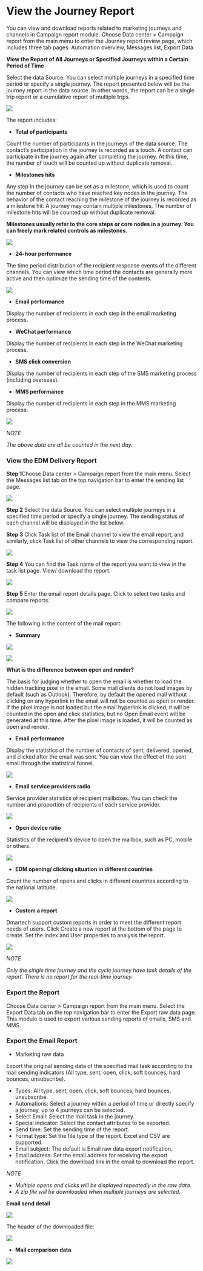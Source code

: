 # View the Journey Report

You can view and download reports related to marketing journeys and channels in Campaign report module. Choose Data center > Campaign report from the main menu to enter the Journey report review page, which includes three tab pages: Automation overview, Messages list, Export Data.

**View the Report of All Journeys or Specified Journeys within a Certain Period of Time**

&#x20;Select the data Source. You can select multiple journeys in a specified time period or specify a single journey. The report presented below will be the journey report in the data source. In other words, the report can be a single trip report or a cumulative report of multiple trips.

![](<../.gitbook/assets/image (535).png>)

The report includes:&#x20;

* **Total of participants**&#x20;

Count the number of participants in the journeys of the data source. The contact’s participation in the journey is recorded as a touch. A contact can participate in the journey again after completing the journey. At this time, the number of touch will be counted up without duplicate removal.&#x20;

* **Milestones hits**

&#x20;Any step in the journey can be set as a milestone, which is used to count the number of contacts who have reached key nodes in the journey. The behavior of the contact reaching the milestone of the journey is recorded as a milestone hit. A journey may contain multiple milestones. The number of milestone hits will be counted up without duplicate removal.&#x20;

**Milestones usually refer to the core steps or core nodes in a journey. You can freely mark related controls as milestones.**

![](<../.gitbook/assets/image (519).png>)

* **24-hour performance**

The time period distribution of the recipient response events of the different channels. You can view which time period the contacts are generally more active and then optimize the sending time of the contents.

![](<../.gitbook/assets/image (506).png>)

* **Email performance**&#x20;

Display the number of recipients in each step in the email marketing process.&#x20;

* **WeChat performance**&#x20;

Display the number of recipients in each step in the WeChat marketing process.&#x20;

* **SMS click conversion**

Display the number of recipients in each step of the SMS marketing process (including overseas).&#x20;

* **MMS performance**&#x20;

Display the number of recipients in each step in the MMS marketing process.

![](<../.gitbook/assets/image (497).png>)

_NOTE_&#x20;

_The above data are all be counted in the next day._

### View the EDM Delivery Report

**Step 1**Choose Data center > Campaign report from the main menu. Select the Messages list tab on the top navigation bar to enter the sending list page.

![](<../.gitbook/assets/image (503).png>)

**Step 2** Select the data Source. You can select multiple journeys in a specified time period or specify a single journey. The sending status of each channel will be displayed in the list below.

**Step 3** Click Task list of the Email channel to view the email report, and similarly, click Task list of other channels to view the corresponding report.

![](<../.gitbook/assets/image (508).png>)

**Step 4**  You can find the Task name of the report you want to view in the task list page. View/ download the report.

![](<../.gitbook/assets/image (564).png>)

**Step 5** Enter the email report details page. Click to select two tasks and compare reports.

![](<../.gitbook/assets/image (512).png>)

The following is the content of the mail report:&#x20;

* **Summary**

![](<../.gitbook/assets/image (507).png>)

![](<../.gitbook/assets/image (551).png>)

**What is the difference between open and render?**&#x20;

The basis for judging whether to open the email is whether to load the hidden tracking pixel in the email. Some mail clients do not load images by default (such as Outlook). Therefore, by default the opened mail without clicking on any hyperlink in the email will not be counted as open or render. If the pixel image is not loaded but the email hyperlink is clicked, it will be counted in the open and click statistics, but no Open Email event will be generated at this time. After the pixel image is loaded, it will be counted as open and render.&#x20;

* **Email performance**&#x20;

Display the statistics of the number of contacts of sent, delivered, opened, and clicked after the email was sent. You can view the effect of the sent email through the statistical funnel.

![](<../.gitbook/assets/image (545).png>)

* **Email service providers radio**&#x20;

Service provider statistics of recipient mailboxes. You can check the number and proportion of recipients of each service provider.

![](<../.gitbook/assets/image (558).png>)

* **Open device ratio**&#x20;

Statistics of the recipient’s device to open the mailbox, such as PC, mobile or others.

![](<../.gitbook/assets/image (514).png>)

* **EDM opening/ clicking situation in different countries**

&#x20;Count the number of opens and clicks in different countries according to the national latitude.

![](<../.gitbook/assets/image (534).png>)

* **Custom a report**

Dmartech support custom reports in order to meet the different report needs of users. Click Create a new report at the bottom of the page to create. Set the Index and User properties to analysis the report.

![](<../.gitbook/assets/image (524).png>)

_NOTE_&#x20;

_Only the single time journey and the cycle journey have task details of the report. There is no report for the real-time journey._

### **Export the Report**&#x20;

Choose Data center > Campaign report from the main menu. Select the Export Data tab on the top navigation bar to enter the Export raw data page. This module is used to export various sending reports of emails, SMS and MMS.&#x20;

### **Export the Email Report**&#x20;

* Marketing raw data&#x20;

Export the original sending data of the specified mail task according to the mail sending indicators (All type, sent, open, click, soft bounces, hard bounces, unsubscribe).&#x20;



* Types: All type, sent, open, click, soft bounces, hard bounces, unsubscribe.&#x20;
* Automations: Select a journey within a period of time or directly specify a journey, up to 4 journeys can be selected.&#x20;
* Select Email: Select the mail task in the journey.&#x20;
* Special indicator: Select the contact attributes to be exported.&#x20;
* Send time: Set the sending time of the report.&#x20;
* Format type: Set the file type of the report. Excel and CSV are supported.&#x20;
* Email subject: The default is Email raw data export notification.&#x20;
* Email address: Set the email address for receiving the export notification. Click the download link in the email to download the report.

_NOTE_&#x20;

* _Multiple opens and clicks will be displayed repeatedly in the raw data._&#x20;
* _A zip file will be downloaded when multiple journeys are selected._

**Email send detail**

![](<../.gitbook/assets/image (642) (1) (1).png>)

The header of the downloaded file:

![](<../.gitbook/assets/image (502).png>)

* **Mail comparison data**

![](<../.gitbook/assets/image (641) (1).png>)
